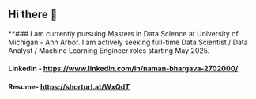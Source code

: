 ## Hi there 👋 
**### I am currently pursuing Masters in Data Science at University of Michigan - Ann Arbor. I am actively seeking full-time Data Scientist / Data Analyst / Machine Learning Engineer roles starting May 2025.
#### Linkedin - https://www.linkedin.com/in/naman-bhargava-2702000/
#### Resume- https://shorturl.at/WxQdT

<!--
**Naman-Bhrgv/Naman-Bhrgv** is a ✨ _special_ ✨ repository because its `README.md` (this file) appears on your GitHub profile.

Here are some ideas to get you started:

- 🔭 I’m currently working on ...
- 🌱 I’m currently learning ...
- 👯 I’m looking to collaborate on ...
- 🤔 I’m looking for help with ...
- 💬 Ask me about ...
- 📫 How to reach me: ...
- 😄 Pronouns: ...
- ⚡ Fun fact: ...
-->
